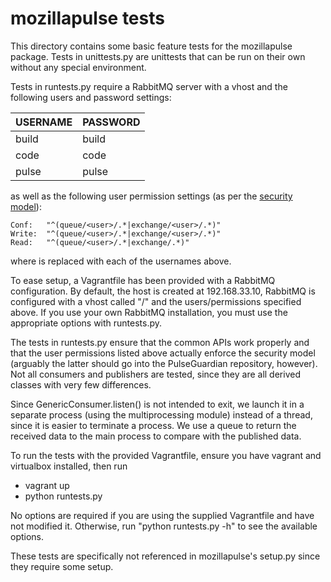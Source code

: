 mozillapulse tests
==================

This directory contains some basic feature tests for the mozillapulse package.
Tests in unittests.py are unittests that can be run on their own without
any special environment.

Tests in runtests.py require a RabbitMQ server with a vhost and the following 
users and password settings:

USERNAME |PASSWORD
---------|--------
build	 |build
code	 |code
pulse	 |pulse

as well as the following user permission settings (as per the 
[security model][]):

	Conf:	"^(queue/<user>/.*|exchange/<user>/.*)"
	Write: 	"^(queue/<user>/.*|exchange/<user>/.*)"
	Read: 	"^(queue/<user>/.*|exchange/.*)"

where <user> is replaced with each of the usernames above.

To ease setup, a Vagrantfile has been provided with a RabbitMQ configuration.
By default, the host is created at 192.168.33.10, RabbitMQ is configured
with a vhost called "/" and the users/permissions specified above.
If you use your own RabbitMQ installation, you must use the appropriate 
options with runtests.py.

The tests in runtests.py ensure that the common APIs work properly and that
the user permissions listed above actually enforce the security model
(arguably the latter should go into the PulseGuardian repository, however).
Not all consumers and publishers are tested, since they are all derived
classes with very few differences.

Since GenericConsumer.listen() is not intended to exit, we launch it in a
separate process (using the multiprocessing module) instead of a thread, since
it is easier to terminate a process.  We use a queue to return the received
data to the main process to compare with the published data.

To run the tests with the provided Vagrantfile, ensure you have vagrant and
virtualbox installed, then run

* vagrant up
* python runtests.py

No options are required if you are using the supplied Vagrantfile and have not
modified it.  Otherwise, run "python runtests.py -h" to see the available
options.

These tests are specifically not referenced in mozillapulse's setup.py since
they require some setup.

[security model]: https://wiki.mozilla.org/Auto-tools/Projects/Pulse#Security_Model
